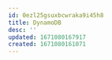 ```yaml
---
id: 0ezl25gsuxbcwraka9i45h8
title: DynamoDB
desc: ''
updated: 1671080167917
created: 1671080161071
---
```

